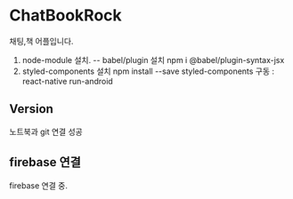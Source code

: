 # ChatBookRock
채팅,책 어플입니다.
1. node-module 설치.
 -- babel/plugin 설치 npm i @babel/plugin-syntax-jsx
2. styled-components 설치 npm install --save styled-components
구동 : react-native run-android

## Version
노트북과 git 연결 성공

## firebase 연결
firebase 연결 중.

